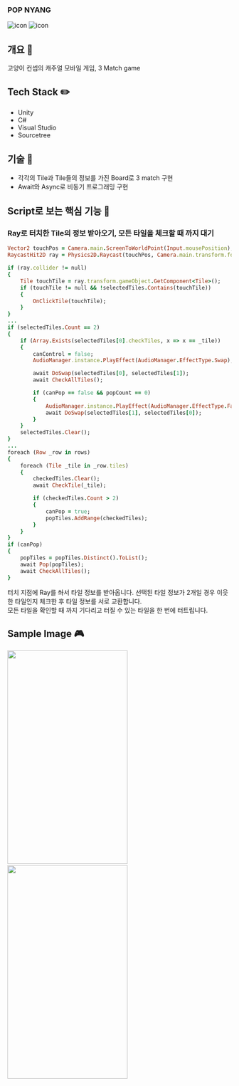 ### POP NYANG
![icon](https://img.shields.io/badge/Unity-100000?style=for-the-badge&logo=unity&logoColor=white) ![icon](https://img.shields.io/badge/C%23-239120?style=for-the-badge&logo=c-sharp&logoColor=white)

## 개요 📝
고양이 컨셉의 캐주얼 모바일 게임, 3 Match game

## Tech Stack ✏️
- Unity
- C#
- Visual Studio
- Sourcetree

## 기술 🔎
- 각각의 Tile과 Tile들의 정보를 가진 Board로 3 match 구현
- Await와 Async로 비동기 프로그래밍 구현

## Script로 보는 핵심 기능 📰

### Ray로 터치한 Tile의 정보 받아오기, 모든 타일을 체크할 때 까지 대기
```ruby
Vector2 touchPos = Camera.main.ScreenToWorldPoint(Input.mousePosition);
RaycastHit2D ray = Physics2D.Raycast(touchPos, Camera.main.transform.forward);

if (ray.collider != null)
{
    Tile touchTile = ray.transform.gameObject.GetComponent<Tile>();
    if (touchTile != null && !selectedTiles.Contains(touchTile))
    {
        OnClickTile(touchTile);
    }
}
...
if (selectedTiles.Count == 2)
{
    if (Array.Exists(selectedTiles[0].checkTiles, x => x == _tile))
    {
        canControl = false;
        AudioManager.instance.PlayEffect(AudioManager.EffectType.Swap);

        await DoSwap(selectedTiles[0], selectedTiles[1]);
        await CheckAllTiles();

        if (canPop == false && popCount == 0)
        {
            AudioManager.instance.PlayEffect(AudioManager.EffectType.Fail);
            await DoSwap(selectedTiles[1], selectedTiles[0]);
        }
    }
    selectedTiles.Clear();
}
...
foreach (Row _row in rows)
{
    foreach (Tile _tile in _row.tiles)
    {
        checkedTiles.Clear();
        await CheckTile(_tile);

        if (checkedTiles.Count > 2)
        {
            canPop = true;
            popTiles.AddRange(checkedTiles);
        }
    }
}
if (canPop)
{
    popTiles = popTiles.Distinct().ToList();
    await Pop(popTiles);
    await CheckAllTiles();
}
```

터치 지점에 Ray를 쏴서 타일 정보를 받아옵니다. 선택된 타일 정보가 2개일 경우 이웃한 타일인지 체크한 후 타일 정보를 서로 교환합니다.  
모든 타일을 확인할 때 까지 기다리고 터질 수 있는 타일을 한 번에 터트립니다.

## Sample Image 🎮
<img src="https://github.com/user-attachments/assets/381a8edc-49f3-4f98-8c3f-9744ae775fba" width="270" height="480"/>  
<img src="https://github.com/user-attachments/assets/a6101dd9-e34a-445e-b674-a6c36e68ec51" width="270" height="480"/>
